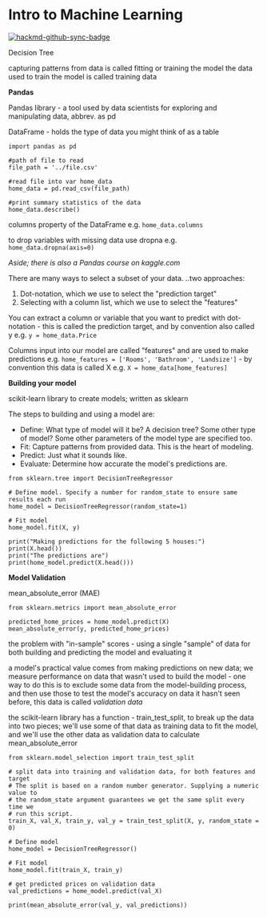 # Intro to Machine Learning

[![hackmd-github-sync-badge](https://hackmd.io/Q38exfLxSXGUquksT3WbDA/badge)](https://hackmd.io/Q38exfLxSXGUquksT3WbDA)


Decision Tree

capturing patterns from data is called fitting or training the model
the data used to train the model is called training data

**Pandas**

Pandas library - a tool used by data scientists for exploring and manipulating data, abbrev. as pd

DataFrame - holds the type of data you might think of as a table

```
import pandas as pd

#path of file to read
file_path = '../file.csv'

#read file into var home_data
home_data = pd.read_csv(file_path)

#print summary statistics of the data
home_data.describe()
```

columns property of the DataFrame e.g. `home_data.columns`

to drop variables with missing data use dropna e.g. `home_data.dropna(axis=0)`

*Aside; there is also a Pandas course on kaggle.com*

There are many ways to select a subset of your data. ..two approaches:
1. Dot-notation, which we use to select the "prediction target"
2. Selecting with a column list, which we use to select the "features"

You can extract a column or variable that you want to predict with dot-notation - this is called the prediction target, and by convention also called y e.g. `y = home_data.Price`

Columns input into our model are called "features" and are used to make predictions e.g. `home_features = ['Rooms', 'Bathroom', 'Landsize']` - by convention this data is called X e.g. `X = home_data[home_features]`

**Building your model**

scikit-learn library to create models; written as sklearn

The steps to building and using a model are:

* Define: What type of model will it be? A decision tree? Some other type of model? Some other parameters of the model type are specified too.
* Fit: Capture patterns from provided data. This is the heart of modeling.
* Predict: Just what it sounds like.
* Evaluate: Determine how accurate the model's predictions are.

```
from sklearn.tree import DecisionTreeRegressor

# Define model. Specify a number for random_state to ensure same results each run
home_model = DecisionTreeRegressor(random_state=1)

# Fit model
home_model.fit(X, y)
```

```
print("Making predictions for the following 5 houses:")
print(X.head())
print("The predictions are")
print(home_model.predict(X.head()))
```

**Model Validation**

mean_absolute_error (MAE)

```
from sklearn.metrics import mean_absolute_error

predicted_home_prices = home_model.predict(X)
mean_absolute_error(y, predicted_home_prices)
```

the problem with "in-sample" scores - using a single "sample" of data for both building and predicting the model and evaluating it

a model's practical value comes from making predictions on new data; we measure performance on data that wasn't used to build the model - one way to do this is to exclude some data from the model-building process, and then use those to test the model's accuracy on data it hasn't seen before, this data is called *validation data*

the scikit-learn library has a function - train_test_split, to break up the data into two pieces; we'll use some of that data as training data to fit the model, and we'll use the other data as validation data to calculate mean_absolute_error

```
from sklearn.model_selection import train_test_split

# split data into training and validation data, for both features and target
# The split is based on a random number generator. Supplying a numeric value to
# the random_state argument guarantees we get the same split every time we
# run this script.
train_X, val_X, train_y, val_y = train_test_split(X, y, random_state = 0)

# Define model
home_model = DecisionTreeRegressor()

# Fit model
home_model.fit(train_X, train_y)

# get predicted prices on validation data
val_predictions = home_model.predict(val_X)

print(mean_absolute_error(val_y, val_predictions))
```

